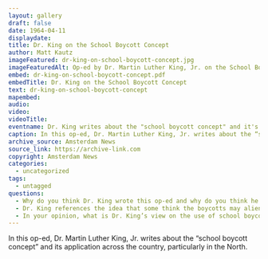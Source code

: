```yaml
---
layout: gallery
draft: false
date: 1964-04-11
displaydate:
title: Dr. King on the School Boycott Concept
author: Matt Kautz
imageFeatured: dr-king-on-school-boycott-concept.jpg
imageFeaturedAlt: Op-ed by Dr. Martin Luther King, Jr. on the School Boycott
embed: dr-king-on-school-boycott-concept.pdf
embedTitle: Dr. King on the School Boycott Concept
text: dr-king-on-school-boycott-concept
mapembed:
audio:
video: 
videoTitle:
eventname: Dr. King writes about the "school boycott concept" and it's application across the country.
caption: In this op-ed, Dr. Martin Luther King, Jr. writes about the “school boycott concept” and its application across the country, particularly in the North.
archive_source: Amsterdam News
source_link: https://archive-link.com
copyright: Amsterdam News
categories:
  - uncategorized
tags:
  - untagged
questions:
  - Why do you think Dr. King wrote this op-ed and why do you think he published it in the Amsterdam News? Who was the intended audience and what was his intended purpose?
  - Dr. King references the idea that some think the boycotts may alienate certain “allies” in the movement. To whom do you think he is referring? What is his response to that idea?
  - In your opinion, what is Dr. King’s view on the use of school boycotts?
---
```

In this op-ed, Dr. Martin Luther King, Jr. writes about the “school boycott concept” and its application across the country, particularly in the North.
